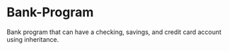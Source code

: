 # Bank-Program
Bank program that can have a checking, savings, and credit card account using inheritance.
